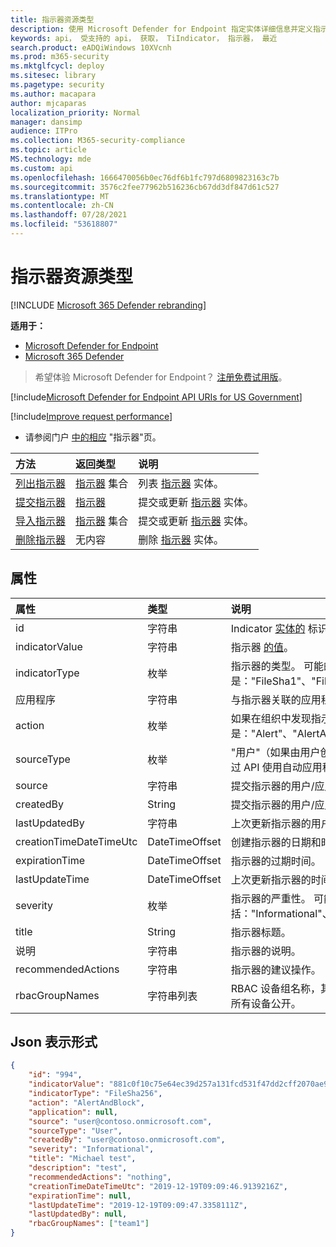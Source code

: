 ```yaml
---
title: 指示器资源类型
description: 使用 Microsoft Defender for Endpoint 指定实体详细信息并定义指示器的过期时间。
keywords: api， 受支持的 api， 获取， TiIndicator， 指示器， 最近
search.product: eADQiWindows 10XVcnh
ms.prod: m365-security
ms.mktglfcycl: deploy
ms.sitesec: library
ms.pagetype: security
ms.author: macapara
author: mjcaparas
localization_priority: Normal
manager: dansimp
audience: ITPro
ms.collection: M365-security-compliance
ms.topic: article
MS.technology: mde
ms.custom: api
ms.openlocfilehash: 1666470056b0ec76df6b1fc797d6809823163c7b
ms.sourcegitcommit: 3576c2fee77962b516236cb67dd3df847d61c527
ms.translationtype: MT
ms.contentlocale: zh-CN
ms.lasthandoff: 07/28/2021
ms.locfileid: "53618807"
---
```

# <a name="indicator-resource-type"></a>指示器资源类型

[!INCLUDE [Microsoft 365 Defender rebranding](../../includes/microsoft-defender.md)]

**适用于：**
- [Microsoft Defender for Endpoint](https://go.microsoft.com/fwlink/p/?linkid=2154037)
- [Microsoft 365 Defender](https://go.microsoft.com/fwlink/?linkid=2118804)

> 希望体验 Microsoft Defender for Endpoint？ [注册免费试用版](https://www.microsoft.com/microsoft-365/windows/microsoft-defender-atp?ocid=docs-wdatp-exposedapis-abovefoldlink)。


[!include[Microsoft Defender for Endpoint API URIs for US Government](../../includes/microsoft-defender-api-usgov.md)]

[!include[Improve request performance](../../includes/improve-request-performance.md)]


- 请参阅门户 [中的相应](https://securitycenter.windows.com/preferences2/custom_ti_indicators/files) "指示器"页。 

方法|返回类型|说明
:---|:---|:---
[列出指示器](get-ti-indicators-collection.md)|[指示器](ti-indicator.md) 集合|列表 [指示器](ti-indicator.md) 实体。
[提交指示器](post-ti-indicator.md)|[指示器](ti-indicator.md)|提交或更新 [指示器](ti-indicator.md) 实体。
[导入指示器](import-ti-indicators.md)|[指示器](ti-indicator.md) 集合|提交或更新 [指示器](ti-indicator.md) 实体。
[删除指示器](delete-ti-indicator-by-id.md)|无内容|删除 [指示器](ti-indicator.md) 实体。

## <a name="properties"></a>属性

属性|类型|说明
:---|:---|:---
id|字符串|Indicator [实体的](ti-indicator.md) 标识。
indicatorValue|字符串|指示器 [的值](ti-indicator.md)。
indicatorType|枚举|指示器的类型。 可能的值是："FileSha1"、"FileSha256"、"IpAddress"、"DomainName"和"Url"。
应用程序|字符串|与指示器关联的应用程序。
action|枚举|如果在组织中发现指示器，将采取的操作。 可能的值是："Alert"、"AlertAndBlock"和"Allowed"。
sourceType|枚举|"用户"（如果由用户创建的指示器 (例如，从门户) ，"AadApp"，以防它通过 API 使用自动应用程序提交。
source|字符串|提交指示器的用户/应用程序的名称。
createdBy|String|提交指示器的用户/应用程序的唯一标识。
lastUpdatedBy|字符串|上次更新指示器的用户/应用程序的标识。
creationTimeDateTimeUtc|DateTimeOffset|创建指示器的日期和时间。
expirationTime|DateTimeOffset|指示器的过期时间。
lastUpdateTime|DateTimeOffset|上次更新指示器的时间。
severity|枚举|指示器的严重性。 可能的值包括："Informational"、"Low"、"Medium"和"High"。
title|String|指示器标题。
说明|字符串|指示器的说明。
recommendedActions|字符串|指示器的建议操作。
rbacGroupNames|字符串列表|RBAC 设备组名称，其中指示器已公开且处于活动状态。 空列表，以防它向所有设备公开。

## <a name="json-representation"></a>Json 表示形式

```json
{
    "id": "994",
    "indicatorValue": "881c0f10c75e64ec39d257a131fcd531f47dd2cff2070ae94baa347d375126fd",
    "indicatorType": "FileSha256",
    "action": "AlertAndBlock",
    "application": null,
    "source": "user@contoso.onmicrosoft.com",
    "sourceType": "User",
    "createdBy": "user@contoso.onmicrosoft.com",
    "severity": "Informational",
    "title": "Michael test",
    "description": "test",
    "recommendedActions": "nothing",
    "creationTimeDateTimeUtc": "2019-12-19T09:09:46.9139216Z",
    "expirationTime": null,
    "lastUpdateTime": "2019-12-19T09:09:47.3358111Z",
    "lastUpdatedBy": null,
    "rbacGroupNames": ["team1"]
}
```
